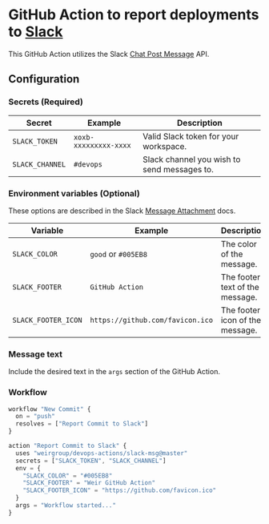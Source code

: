 # GitHub Action to report deployments to [Slack](https://slack.com)

This GitHub Action utilizes the Slack [Chat Post Message](https://api.slack.com/methods/chat.postMessage) API.

## Configuration

### Secrets (Required)

|Secret|Example|Description|
|---|---|---|
|`SLACK_TOKEN`|`xoxb-xxxxxxxxx-xxxx`|Valid Slack token for your workspace.|
|`SLACK_CHANNEL`|`#devops`|Slack channel you wish to send messages to.|

### Environment variables (Optional)

These options are described in the Slack [Message Attachment](https://api.slack.com/docs/message-attachments) docs.

|Variable|Example|Description|
|---|---|---|
|`SLACK_COLOR`|`good` or `#005EB8`|The color of the message.|
|`SLACK_FOOTER`|`GitHub Action`|The footer text of the message.|
|`SLACK_FOOTER_ICON`|`https://github.com/favicon.ico`|The footer icon of the message.|

### Message text

Include the desired text in the `args` section of the GitHub Action.

### Workflow

```javascript
workflow "New Commit" {
  on = "push"
  resolves = ["Report Commit to Slack"]
}

action "Report Commit to Slack" {
  uses "weirgroup/devops-actions/slack-msg@master"
  secrets = ["SLACK_TOKEN", "SLACK_CHANNEL"]
  env = {
    "SLACK_COLOR" = "#005EB8"
    "SLACK_FOOTER" = "Weir GitHub Action"
    "SLACK_FOOTER_ICON" = "https://github.com/favicon.ico"
  }
  args = "Workflow started..."
}
```
